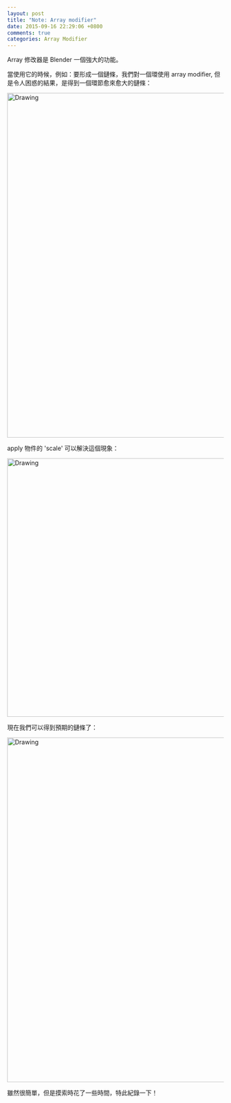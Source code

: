 ```yaml
---
layout: post
title: "Note: Array modifier"
date: 2015-09-16 22:29:06 +0800
comments: true
categories: Array Modifier
---
```

Array 修改器是 Blender 一個強大的功能。

當使用它的時候，例如：要形成一個鏈條，我們對一個環使用 array modifier, 但是令人困惑的結果，是得到一個環節愈來愈大的鏈條：

<!--More-->

<img src="http://coding-addict.com/pictures/blender/array modifier before applying scale.png" alt="Drawing" style="width: 800px;"/>

apply 物件的 'scale' 可以解決這個現象：

<img src="http://coding-addict.com/pictures/blender/menu of applying object scale.png" alt="Drawing" style="width: 600px;"/>

現在我們可以得到預期的鏈條了：

<img src="http://coding-addict.com/pictures/blender/array modifier after applying object scale.png" alt="Drawing" style="width: 800px;"/>

雖然很簡單，但是摸索時花了一些時間，特此紀錄一下！